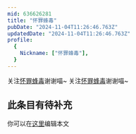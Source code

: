 ```yaml
---
mid: 636626281
title: "怀罪蜂毒"
pubDate: "2024-11-04T11:26:46.763Z"
updatedDate: "2024-11-04T11:26:46.763Z"
profile:
  {
    Nickname: ["怀罪蜂毒"],
  }
---
```


关注[怀罪蜂毒](https://space.bilibili.com/636626281)谢谢喵~ 关注[怀罪蜂毒](https://space.bilibili.com/636626281)谢谢喵~

## 此条目有待补充
你可以在[这里](https://github.com/Yuhanawa/VTuber.ICU/edit/master/src/content/v/怀罪蜂毒/index.md)编辑本文
